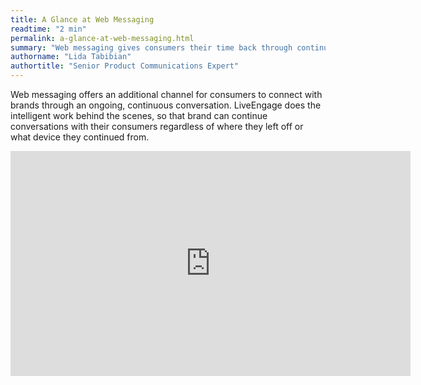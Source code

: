 ```yaml
---
title: A Glance at Web Messaging
readtime: "2 min"
permalink: a-glance-at-web-messaging.html
summary: "Web messaging gives consumers their time back through continuous, always connected conversations."
authorname: "Lida Tabibian"
authortitle: "Senior Product Communications Expert"
---
```


Web messaging offers an additional channel for consumers to connect with brands through an ongoing, continuous conversation. LiveEngage does the intelligent work behind the scenes, so that brand can continue conversations with their consumers regardless of where they left off or what device they continued from.

<div style="display: block; position: relative; max-width: 100%;"><div class="iframecontainer"><iframe src="https://player.vimeo.com/video/253109875" width="640" height="360" frameborder="0" webkitallowfullscreen mozallowfullscreen allowfullscreen></iframe></div></div>
